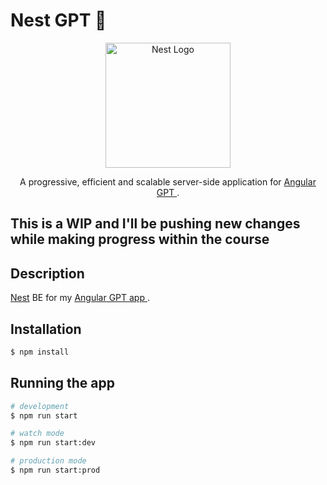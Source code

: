 # Nest GPT :rocket:
<p align="center">
  <a href="http://nestjs.com/" target="blank"><img src="https://nestjs.com/img/logo-small.svg" width="200" alt="Nest Logo" /></a>
</p>

[circleci-image]: https://img.shields.io/circleci/build/github/nestjs/nest/master?token=abc123def456
[circleci-url]: https://circleci.com/gh/nestjs/nest

  <p align="center">A progressive, efficient and scalable server-side application for  <a href="https://github.com/arrighidante/OpenAI-Angular-NestJS" target="blank"> Angular GPT </a>.</p>
   
  <!--[![Backers on Open Collective](https://opencollective.com/nest/backers/badge.svg)](https://opencollective.com/nest#backer)
  [![Sponsors on Open Collective](https://opencollective.com/nest/sponsors/badge.svg)](https://opencollective.com/nest#sponsor)-->

## This is a WIP and I'll be pushing new changes while making progress within the course

## Description

[Nest](https://github.com/nestjs/nest) BE for my <a href="https://github.com/arrighidante/OpenAI-Angular-NestJS" target="blank"> Angular GPT app </a>.

## Installation

```bash
$ npm install
```

## Running the app

```bash
# development
$ npm run start

# watch mode
$ npm run start:dev

# production mode
$ npm run start:prod
```

